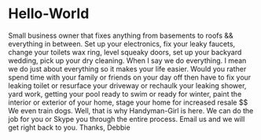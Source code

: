 # Hello-World
Small business owner that fixes anything from basements to roofs && everything in between. Set up your electronics, fix your leaky faucets, change your toilets wax ring, level squeaky doors, set up your backyard wedding, pick up your dry cleaning. When I say we do everything. I mean we do just about everything so it makes your life easier. Would you rather spend time with your family or friends on your day off then have to fix your leaking toilet or resurface your driveway or rechaulk your leaking shower, yard work, getting your pool ready to swim or ready for winter, paint the interior or exterior of your home, stage your home for increased resale $$ We even train dogs.  Well, that is why Handyman-Girl is here. We can do the job for you or Skype you through the entire process. Email us and we will get right back to you. Thanks, Debbie 
